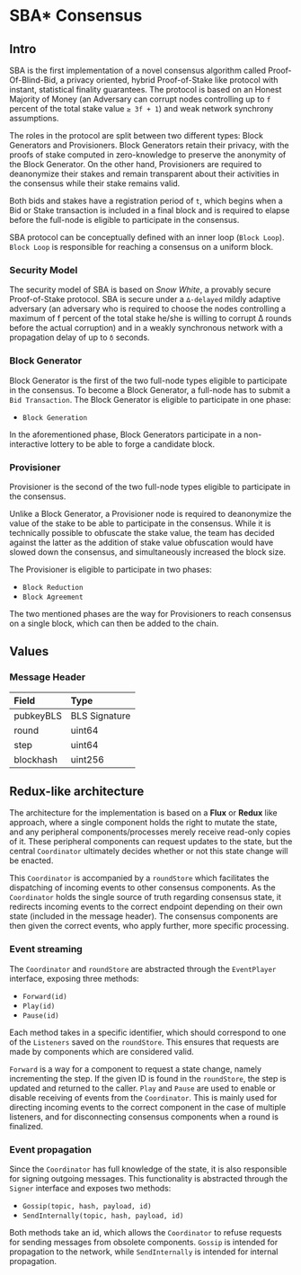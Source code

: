 # SBA\* Consensus

## Intro

SBA is the first implementation of a novel consensus algorithm called Proof-Of-Blind-Bid, a privacy oriented, hybrid Proof-of-Stake like protocol with instant, statistical finality guarantees. The protocol is based on an Honest Majority of Money \(an Adversary can corrupt nodes controlling up to `f` percent of the total stake value `≥ 3f + 1`\) and weak network synchrony assumptions.

The roles in the protocol are split between two different types: Block Generators and Provisioners. Block Generators retain their privacy, with the proofs of stake computed in zero-knowledge to preserve the anonymity of the Block Generator. On the other hand, Provisioners are required to deanonymize their stakes and remain transparent about their activities in the consensus while their stake remains valid.

Both bids and stakes have a registration period of `t`, which begins when a Bid or Stake transaction is included in a final block and is required to elapse before the full-node is eligible to participate in the consensus.

SBA protocol can be conceptually defined with an inner loop \(`Block Loop`\). `Block Loop` is responsible for reaching a consensus on a uniform block.

### Security Model

The security model of SBA is based on _Snow White_, a provably secure Proof-of-Stake protocol. SBA is secure under a `∆-delayed` mildly adaptive adversary \(an adversary who is required to choose the nodes controlling a maximum of f percent of the total stake he/she is willing to corrupt ∆ rounds before the actual corruption\) and in a weakly synchronous network with a propagation delay of up to `δ` seconds.

### Block Generator

Block Generator is the first of the two full-node types eligible to participate in the consensus. To become a Block Generator, a full-node has to submit a `Bid Transaction`. The Block Generator is eligible to participate in one phase:

* `Block Generation`

In the aforementioned phase, Block Generators participate in a non-interactive lottery to be able to forge a candidate block.

### Provisioner

Provisioner is the second of the two full-node types eligible to participate in the consensus.

Unlike a Block Generator, a Provisioner node is required to deanonymize the value of the stake to be able to participate in the consensus. While it is technically possible to obfuscate the stake value, the team has decided against the latter as the addition of stake value obfuscation would have slowed down the consensus, and simultaneously increased the block size.

The Provisioner is eligible to participate in two phases:

* `Block Reduction`
* `Block Agreement`

The two mentioned phases are the way for Provisioners to reach consensus on a single block, which can then be added to the chain.

## Values

### Message Header

| Field | Type |
| :--- | :--- |
| pubkeyBLS | BLS Signature |
| round | uint64 |
| step | uint64 |
| blockhash | uint256 |

## Redux-like architecture

The architecture for the implementation is based on a **Flux** or **Redux** like approach, where a single component holds the right to mutate the state, and any peripheral components/processes merely receive read-only copies of it. These peripheral components can request updates to the state, but the central `Coordinator` ultimately decides whether or not this state change will be enacted.

This `Coordinator` is accompanied by a `roundStore` which facilitates the dispatching of incoming events to other consensus components. As the `Coordinator` holds the single source of truth regarding consensus state, it redirects incoming events to the correct endpoint depending on their own state \(included in the message header\). The consensus components are then given the correct events, who apply further, more specific processing.

### Event streaming

The `Coordinator` and `roundStore` are abstracted through the `EventPlayer` interface, exposing three methods:

* `Forward(id)`
* `Play(id)`
* `Pause(id)`

Each method takes in a specific identifier, which should correspond to one of the `Listeners` saved on the `roundStore`. This ensures that requests are made by components which are considered valid.

`Forward` is a way for a component to request a state change, namely incrementing the step. If the given ID is found in the `roundStore`, the step is updated and returned to the caller. `Play` and `Pause` are used to enable or disable receiving of events from the `Coordinator`. This is mainly used for directing incoming events to the correct component in the case of multiple listeners, and for disconnecting consensus components when a round is finalized.

### Event propagation

Since the `Coordinator` has full knowledge of the state, it is also responsible for signing outgoing messages. This functionality is abstracted through the `Signer` interface and exposes two methods:

* `Gossip(topic, hash, payload, id)`
* `SendInternally(topic, hash, payload, id)`

Both methods take an id, which allows the `Coordinator` to refuse requests for sending messages from obsolete components. `Gossip` is intended for propagation to the network, while `SendInternally` is intended for internal propagation.

